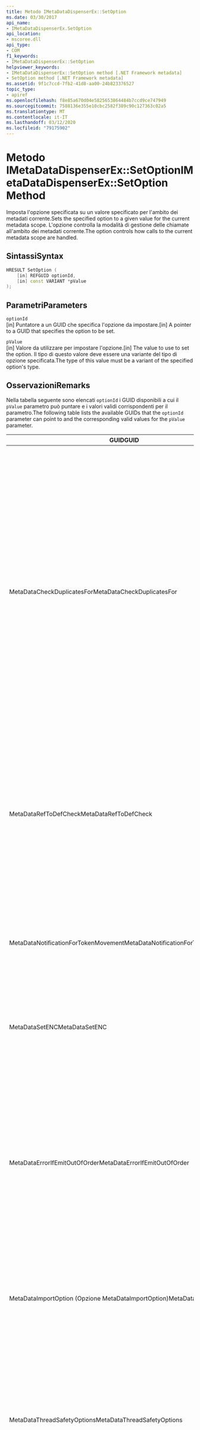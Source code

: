 ```yaml
---
title: Metodo IMetaDataDispenserEx::SetOption
ms.date: 03/30/2017
api_name:
- IMetaDataDispenserEx.SetOption
api_location:
- mscoree.dll
api_type:
- COM
f1_keywords:
- IMetaDataDispenserEx::SetOption
helpviewer_keywords:
- IMetaDataDispenserEx::SetOption method [.NET Framework metadata]
- SetOption method [.NET Framework metadata]
ms.assetid: 9f1c7ccd-7fb2-41d8-aa00-24b823376527
topic_type:
- apiref
ms.openlocfilehash: f8e85a670d04e5825653864484b7ccd9ce747949
ms.sourcegitcommit: 7588136e355e10cbc2582f389c90c127363c02a5
ms.translationtype: MT
ms.contentlocale: it-IT
ms.lasthandoff: 03/12/2020
ms.locfileid: "79175902"
---
```

# <a name="imetadatadispenserexsetoption-method"></a><span data-ttu-id="7457b-102">Metodo IMetaDataDispenserEx::SetOption</span><span class="sxs-lookup"><span data-stu-id="7457b-102">IMetaDataDispenserEx::SetOption Method</span></span>
<span data-ttu-id="7457b-103">Imposta l'opzione specificata su un valore specificato per l'ambito dei metadati corrente.</span><span class="sxs-lookup"><span data-stu-id="7457b-103">Sets the specified option to a given value for the current metadata scope.</span></span> <span data-ttu-id="7457b-104">L'opzione controlla la modalità di gestione delle chiamate all'ambito dei metadati corrente.</span><span class="sxs-lookup"><span data-stu-id="7457b-104">The option controls how calls to the current metadata scope are handled.</span></span>  
  
## <a name="syntax"></a><span data-ttu-id="7457b-105">Sintassi</span><span class="sxs-lookup"><span data-stu-id="7457b-105">Syntax</span></span>  
  
```cpp  
HRESULT SetOption (  
    [in] REFGUID optionId,
    [in] const VARIANT *pValue  
);  
```  
  
## <a name="parameters"></a><span data-ttu-id="7457b-106">Parametri</span><span class="sxs-lookup"><span data-stu-id="7457b-106">Parameters</span></span>  
 `optionId`  
 <span data-ttu-id="7457b-107">[in] Puntatore a un GUID che specifica l'opzione da impostare.</span><span class="sxs-lookup"><span data-stu-id="7457b-107">[in] A pointer to a GUID that specifies the option to be set.</span></span>  
  
 `pValue`  
 <span data-ttu-id="7457b-108">[in] Valore da utilizzare per impostare l'opzione.</span><span class="sxs-lookup"><span data-stu-id="7457b-108">[in] The value to use to set the option.</span></span> <span data-ttu-id="7457b-109">Il tipo di questo valore deve essere una variante del tipo di opzione specificata.</span><span class="sxs-lookup"><span data-stu-id="7457b-109">The type of this value must be a variant of the specified option's type.</span></span>  
  
## <a name="remarks"></a><span data-ttu-id="7457b-110">Osservazioni</span><span class="sxs-lookup"><span data-stu-id="7457b-110">Remarks</span></span>  
 <span data-ttu-id="7457b-111">Nella tabella seguente sono elencati `optionId` i GUID disponibili a cui il `pValue` parametro può puntare e i valori validi corrispondenti per il parametro.</span><span class="sxs-lookup"><span data-stu-id="7457b-111">The following table lists the available GUIDs that the `optionId` parameter can point to and the corresponding valid values for the `pValue` parameter.</span></span>  
  
|<span data-ttu-id="7457b-112">GUID</span><span class="sxs-lookup"><span data-stu-id="7457b-112">GUID</span></span>|<span data-ttu-id="7457b-113">Descrizione</span><span class="sxs-lookup"><span data-stu-id="7457b-113">Description</span></span>|<span data-ttu-id="7457b-114">`pValue`Parametro</span><span class="sxs-lookup"><span data-stu-id="7457b-114">`pValue` Parameter</span></span>|  
|----------|-----------------|------------------------|  
|<span data-ttu-id="7457b-115">MetaDataCheckDuplicatesFor</span><span class="sxs-lookup"><span data-stu-id="7457b-115">MetaDataCheckDuplicatesFor</span></span>|<span data-ttu-id="7457b-116">Controlla quali elementi vengono controllati per i duplicati.</span><span class="sxs-lookup"><span data-stu-id="7457b-116">Controls which items are checked for duplicates.</span></span> <span data-ttu-id="7457b-117">Ogni volta che si chiama un metodo [IMetaDataEmit](../../../../docs/framework/unmanaged-api/metadata/imetadataemit-interface.md) che crea un nuovo elemento, è possibile chiedere al metodo di verificare se l'elemento esiste già nell'ambito corrente.</span><span class="sxs-lookup"><span data-stu-id="7457b-117">Each time you call an [IMetaDataEmit](../../../../docs/framework/unmanaged-api/metadata/imetadataemit-interface.md) method that creates a new item, you can ask the method to check whether the item already exists in the current scope.</span></span> <span data-ttu-id="7457b-118">Ad esempio, è possibile verificare l'esistenza di `mdMethodDef` elementi; In questo caso, quando si chiama [IMetaDataEmit::DefineMethod](../../../../docs/framework/unmanaged-api/metadata/imetadataemit-definemethod-method.md), verrà verificato che il metodo non esista già nell'ambito corrente.</span><span class="sxs-lookup"><span data-stu-id="7457b-118">For example, you can check for the existence of `mdMethodDef` items; in this case, when you call [IMetaDataEmit::DefineMethod](../../../../docs/framework/unmanaged-api/metadata/imetadataemit-definemethod-method.md), it will check that the method does not already exist in the current scope.</span></span> <span data-ttu-id="7457b-119">Questo controllo utilizza la chiave che identifica in modo univoco un determinato metodo: tipo padre, nome e firma.</span><span class="sxs-lookup"><span data-stu-id="7457b-119">This check uses the key that uniquely identifies a given method: parent type, name, and signature.</span></span>|<span data-ttu-id="7457b-120">Deve essere una variante del tipo UI4 e deve contenere una combinazione dei valori dell'enumerazione [CorCheckDuplicatesFor.](../../../../docs/framework/unmanaged-api/metadata/corcheckduplicatesfor-enumeration.md)</span><span class="sxs-lookup"><span data-stu-id="7457b-120">Must be a variant of type UI4, and must contain a combination of the values of the [CorCheckDuplicatesFor](../../../../docs/framework/unmanaged-api/metadata/corcheckduplicatesfor-enumeration.md) enumeration.</span></span>|  
|<span data-ttu-id="7457b-121">MetaDataRefToDefCheck</span><span class="sxs-lookup"><span data-stu-id="7457b-121">MetaDataRefToDefCheck</span></span>|<span data-ttu-id="7457b-122">Controlli degli elementi di riferimento convertiti in definizioni.</span><span class="sxs-lookup"><span data-stu-id="7457b-122">Controls which referenced items are converted to definitions.</span></span> <span data-ttu-id="7457b-123">Per impostazione predefinita, il motore dei metadati ottimizzerà il codice convertendo un elemento di riferimento nella relativa definizione se l'elemento a cui si fa riferimento è effettivamente definito nell'ambito corrente.</span><span class="sxs-lookup"><span data-stu-id="7457b-123">By default, the metadata engine will optimize the code by converting a referenced item to its definition if the referenced item is actually defined in the current scope.</span></span>|<span data-ttu-id="7457b-124">Deve essere una variante del tipo UI4 e deve contenere una combinazione dei valori dell'enumerazione [CorRefToDefCheck.](../../../../docs/framework/unmanaged-api/metadata/correftodefcheck-enumeration.md)</span><span class="sxs-lookup"><span data-stu-id="7457b-124">Must be a variant of type UI4, and must contain a combination of the values of the [CorRefToDefCheck](../../../../docs/framework/unmanaged-api/metadata/correftodefcheck-enumeration.md) enumeration.</span></span>|  
|<span data-ttu-id="7457b-125">MetaDataNotificationForTokenMovement</span><span class="sxs-lookup"><span data-stu-id="7457b-125">MetaDataNotificationForTokenMovement</span></span>|<span data-ttu-id="7457b-126">Controlla quali rimappature di token che si verificano durante un'unione di metadati generano callback.</span><span class="sxs-lookup"><span data-stu-id="7457b-126">Controls which token remaps occurring during a metadata merge generate callbacks.</span></span> <span data-ttu-id="7457b-127">Utilizzare il metodo [IMetaDataEmit::SetHandler](../../../../docs/framework/unmanaged-api/metadata/imetadataemit-sethandler-method.md) per stabilire l'interfaccia [IMapToken](../../../../docs/framework/unmanaged-api/metadata/imaptoken-interface.md) .</span><span class="sxs-lookup"><span data-stu-id="7457b-127">Use the [IMetaDataEmit::SetHandler](../../../../docs/framework/unmanaged-api/metadata/imetadataemit-sethandler-method.md) method to establish your [IMapToken](../../../../docs/framework/unmanaged-api/metadata/imaptoken-interface.md) interface.</span></span>|<span data-ttu-id="7457b-128">Deve essere una variante del tipo UI4 e deve contenere una combinazione dei valori dell'enumerazione [CorNotificationForTokenMovement.](../../../../docs/framework/unmanaged-api/metadata/cornotificationfortokenmovement-enumeration.md)</span><span class="sxs-lookup"><span data-stu-id="7457b-128">Must be a variant of type UI4, and must contain a combination of the values of the [CorNotificationForTokenMovement](../../../../docs/framework/unmanaged-api/metadata/cornotificationfortokenmovement-enumeration.md) enumeration.</span></span>|  
|<span data-ttu-id="7457b-129">MetaDataSetENC</span><span class="sxs-lookup"><span data-stu-id="7457b-129">MetaDataSetENC</span></span>|<span data-ttu-id="7457b-130">Controlla il comportamento di edit-and-continue (ENC).</span><span class="sxs-lookup"><span data-stu-id="7457b-130">Controls the behavior of edit-and-continue (ENC).</span></span> <span data-ttu-id="7457b-131">È possibile impostare una sola modalità di comportamento alla volta.</span><span class="sxs-lookup"><span data-stu-id="7457b-131">Only one mode of behavior can be set at a time.</span></span>|<span data-ttu-id="7457b-132">Deve essere una variante del tipo UI4 e deve contenere un valore dell'enumerazione [CorSetENC.](../../../../docs/framework/unmanaged-api/metadata/corsetenc-enumeration.md)</span><span class="sxs-lookup"><span data-stu-id="7457b-132">Must be a variant of type UI4, and must contain a value of the [CorSetENC](../../../../docs/framework/unmanaged-api/metadata/corsetenc-enumeration.md) enumeration.</span></span> <span data-ttu-id="7457b-133">Il valore non è una maschera di bit.</span><span class="sxs-lookup"><span data-stu-id="7457b-133">The value is not a bitmask.</span></span>|  
|<span data-ttu-id="7457b-134">MetaDataErrorIfEmitOutOfOrder</span><span class="sxs-lookup"><span data-stu-id="7457b-134">MetaDataErrorIfEmitOutOfOrder</span></span>|<span data-ttu-id="7457b-135">I controlli che emettevano errori non in ordine generano callback.</span><span class="sxs-lookup"><span data-stu-id="7457b-135">Controls which emitted-out-of-order errors generate callbacks.</span></span> <span data-ttu-id="7457b-136">L'emissione di metadati non in ordine non è irreversibile; Tuttavia, se si generano metadati in un ordine preferito dal motore dei metadati, i metadati sono più compatti e pertanto possono essere ricercati in modo più efficiente.</span><span class="sxs-lookup"><span data-stu-id="7457b-136">Emitting metadata out of order is not fatal; however, if you emit metadata in an order that is favored by the metadata engine, the metadata is more compact and therefore can be more efficiently searched.</span></span> <span data-ttu-id="7457b-137">Utilizzare `IMetaDataEmit::SetHandler` il metodo per stabilire l'interfaccia [IMetaDataError.](../../../../docs/framework/unmanaged-api/metadata/imetadataerror-interface.md)</span><span class="sxs-lookup"><span data-stu-id="7457b-137">Use the `IMetaDataEmit::SetHandler` method to establish your [IMetaDataError](../../../../docs/framework/unmanaged-api/metadata/imetadataerror-interface.md) interface.</span></span>|<span data-ttu-id="7457b-138">Deve essere una variante del tipo UI4 e deve contenere una combinazione dei valori dell'enumerazione [CorErrorIfEmitOutOfOrder.](../../../../docs/framework/unmanaged-api/metadata/corerrorifemitoutoforder-enumeration.md)</span><span class="sxs-lookup"><span data-stu-id="7457b-138">Must be a variant of type UI4, and must contain a combination of the values of the [CorErrorIfEmitOutOfOrder](../../../../docs/framework/unmanaged-api/metadata/corerrorifemitoutoforder-enumeration.md) enumeration.</span></span>|  
|<span data-ttu-id="7457b-139">MetaDataImportOption (Opzione MetaDataImportOption)</span><span class="sxs-lookup"><span data-stu-id="7457b-139">MetaDataImportOption</span></span>|<span data-ttu-id="7457b-140">Controlla quali tipi di elementi eliminati durante un'eNC vengono recuperati da un enumeratore.</span><span class="sxs-lookup"><span data-stu-id="7457b-140">Controls which kinds of items that were deleted during an ENC are retrieved by an enumerator.</span></span>|<span data-ttu-id="7457b-141">Deve essere una variante del tipo UI4 e deve contenere una combinazione dei valori dell'enumerazione [CorImportOptions.](../../../../docs/framework/unmanaged-api/metadata/corimportoptions-enumeration.md)</span><span class="sxs-lookup"><span data-stu-id="7457b-141">Must be a variant of type UI4, and must contain a combination of the values of the [CorImportOptions Enumeration](../../../../docs/framework/unmanaged-api/metadata/corimportoptions-enumeration.md) enumeration.</span></span>|  
|<span data-ttu-id="7457b-142">MetaDataThreadSafetyOptions</span><span class="sxs-lookup"><span data-stu-id="7457b-142">MetaDataThreadSafetyOptions</span></span>|<span data-ttu-id="7457b-143">Controlla se il motore dei metadati ottiene i blocchi di lettura/scrittura, garantendo in tal modo la thread safety.</span><span class="sxs-lookup"><span data-stu-id="7457b-143">Controls whether the metadata engine obtains reader/writer locks, thereby ensuring thread safety.</span></span> <span data-ttu-id="7457b-144">Per impostazione predefinita, il motore presuppone che l'accesso sia a thread singolo dal chiamante, pertanto non vengono ottenuti blocchi.</span><span class="sxs-lookup"><span data-stu-id="7457b-144">By default, the engine assumes that access is single-threaded by the caller, so no locks are obtained.</span></span> <span data-ttu-id="7457b-145">I client sono responsabili della corretta sincronizzazione dei thread quando si utilizza l'API dei metadati.</span><span class="sxs-lookup"><span data-stu-id="7457b-145">Clients are responsible for maintaining proper thread synchronization when using the metadata API.</span></span>|<span data-ttu-id="7457b-146">Deve essere una variante del tipo UI4 e deve contenere un valore dell'enumerazione [CorThreadSafetyOptions.](../../../../docs/framework/unmanaged-api/metadata/corthreadsafetyoptions-enumeration.md)</span><span class="sxs-lookup"><span data-stu-id="7457b-146">Must be a variant of type UI4, and must contain a value of the [CorThreadSafetyOptions](../../../../docs/framework/unmanaged-api/metadata/corthreadsafetyoptions-enumeration.md) enumeration.</span></span> <span data-ttu-id="7457b-147">Il valore non è una maschera di bit.</span><span class="sxs-lookup"><span data-stu-id="7457b-147">The value is not a bitmask.</span></span>|  
|<span data-ttu-id="7457b-148">MetaDataGenerateTCEAdapter</span><span class="sxs-lookup"><span data-stu-id="7457b-148">MetaDataGenerateTCEAdapters</span></span>|<span data-ttu-id="7457b-149">Controlla se l'utilità di importazione della libreria dei tipi deve generare le schede degli eventi ad accoppiamento ridotto (TCE) per i contenitori dei punti di connessione COM.</span><span class="sxs-lookup"><span data-stu-id="7457b-149">Controls whether the type library importer should generate the tightly coupled event (TCE) adapters for COM connection point containers.</span></span>|<span data-ttu-id="7457b-150">Deve essere una variante di tipo BOOL.</span><span class="sxs-lookup"><span data-stu-id="7457b-150">Must be a variant of type BOOL.</span></span> <span data-ttu-id="7457b-151">Se `pValue` è `true`impostato su , l'utilità di importazione della libreria dei tipi genera le schede TCE.</span><span class="sxs-lookup"><span data-stu-id="7457b-151">If `pValue` is set to `true`, the type library importer generates the TCE adapters.</span></span>|  
|<span data-ttu-id="7457b-152">MetaDataTypeLibImportNamespace</span><span class="sxs-lookup"><span data-stu-id="7457b-152">MetaDataTypeLibImportNamespace</span></span>|<span data-ttu-id="7457b-153">Specifica uno spazio dei nomi non predefinito per la libreria dei tipi che viene importata.</span><span class="sxs-lookup"><span data-stu-id="7457b-153">Specifies a non-default namespace for the type library that is being imported.</span></span>|<span data-ttu-id="7457b-154">Deve essere un valore null o una variante di tipo BSTR.</span><span class="sxs-lookup"><span data-stu-id="7457b-154">Must be either a null value or a variant of type BSTR.</span></span> <span data-ttu-id="7457b-155">Se `pValue` è un valore null, lo spazio dei nomi corrente è impostato su null; in caso contrario, lo spazio dei nomi corrente viene impostato sulla stringa contenuta nel tipo BSTR della variante.</span><span class="sxs-lookup"><span data-stu-id="7457b-155">If `pValue` is a null value, the current namespace is set to null; otherwise, the current namespace is set to the string that is held in the variant's BSTR type.</span></span>|  
|<span data-ttu-id="7457b-156">MetaDataLinkerOpzioni</span><span class="sxs-lookup"><span data-stu-id="7457b-156">MetaDataLinkerOptions</span></span>|<span data-ttu-id="7457b-157">Controlla se il linker deve generare un assembly o un file di modulo .NET Framework.</span><span class="sxs-lookup"><span data-stu-id="7457b-157">Controls whether the linker should generate an assembly or a .NET Framework module file.</span></span>|<span data-ttu-id="7457b-158">Deve essere una variante del tipo UI4 e deve contenere una combinazione dei valori dell'enumerazione [CorLinkerOptions.](../../../../docs/framework/unmanaged-api/metadata/corlinkeroptions-enumeration.md)</span><span class="sxs-lookup"><span data-stu-id="7457b-158">Must be a variant of type UI4, and must contain a combination of the values of the [CorLinkerOptions](../../../../docs/framework/unmanaged-api/metadata/corlinkeroptions-enumeration.md) enumeration.</span></span>|  
|<span data-ttu-id="7457b-159">MetaDataRuntimeVersion</span><span class="sxs-lookup"><span data-stu-id="7457b-159">MetaDataRuntimeVersion</span></span>|<span data-ttu-id="7457b-160">Specifica la versione di Common Language Runtime rispetto alla quale è stata compilata l'immagine.</span><span class="sxs-lookup"><span data-stu-id="7457b-160">Specifies the version of the common language runtime against which this image was built.</span></span> <span data-ttu-id="7457b-161">La versione viene archiviata come stringa, ad esempio "v1.0.3705".</span><span class="sxs-lookup"><span data-stu-id="7457b-161">The version is stored as a string, such as "v1.0.3705".</span></span>|<span data-ttu-id="7457b-162">Deve essere un valore null, un valore VT_EMPTY o una variante di tipo BSTR.</span><span class="sxs-lookup"><span data-stu-id="7457b-162">Must be a null value, a VT_EMPTY value, or a variant of type BSTR.</span></span> <span data-ttu-id="7457b-163">Se `pValue` è null, la versione di runtime è impostata su null.</span><span class="sxs-lookup"><span data-stu-id="7457b-163">If `pValue` is null, the runtime version is set to null.</span></span> <span data-ttu-id="7457b-164">Se `pValue` viene VT_EMPTY, la versione viene impostata su un valore predefinito, che viene ricavato dalla versione di Mscorwks.dll all'interno della quale viene eseguito il codice dei metadati.</span><span class="sxs-lookup"><span data-stu-id="7457b-164">If `pValue` is VT_EMPTY, the version is set to a default value, which is drawn from the version of Mscorwks.dll within which the metadata code is running.</span></span> <span data-ttu-id="7457b-165">In caso contrario, la versione del runtime viene impostata sulla stringa che è contenuta nel tipo BSTR della variante.</span><span class="sxs-lookup"><span data-stu-id="7457b-165">Otherwise, the runtime version is set to the string that is held in the variant's BSTR type.</span></span>|  
|<span data-ttu-id="7457b-166">MetaDataMergerOptions</span><span class="sxs-lookup"><span data-stu-id="7457b-166">MetaDataMergerOptions</span></span>|<span data-ttu-id="7457b-167">Specifica le opzioni per l'unione dei metadati.</span><span class="sxs-lookup"><span data-stu-id="7457b-167">Specifies options for merging metadata.</span></span>|<span data-ttu-id="7457b-168">Deve essere una variante del tipo UI4 e deve `MergeFlags` contenere una combinazione dei valori dell'enumerazione, descritta nel file CorHdr.h.</span><span class="sxs-lookup"><span data-stu-id="7457b-168">Must be a variant of type UI4, and must contain a combination of the values of the `MergeFlags` enumeration, which is described in the CorHdr.h file.</span></span>|  
|<span data-ttu-id="7457b-169">MetaDataPreserveLocalRefs</span><span class="sxs-lookup"><span data-stu-id="7457b-169">MetaDataPreserveLocalRefs</span></span>|<span data-ttu-id="7457b-170">Disabilita l'ottimizzazione dei riferimenti locali nelle definizioni.</span><span class="sxs-lookup"><span data-stu-id="7457b-170">Disables optimizing local references into definitions.</span></span>|<span data-ttu-id="7457b-171">Deve contenere una combinazione dei valori dell'enumerazione [CorLocalRefPreservation.](../../../../docs/framework/unmanaged-api/metadata/corlocalrefpreservation-enumeration.md)</span><span class="sxs-lookup"><span data-stu-id="7457b-171">Must contain a combination of the values of the [CorLocalRefPreservation](../../../../docs/framework/unmanaged-api/metadata/corlocalrefpreservation-enumeration.md) enumeration.</span></span>|  
  
## <a name="requirements"></a><span data-ttu-id="7457b-172">Requisiti</span><span class="sxs-lookup"><span data-stu-id="7457b-172">Requirements</span></span>  
 <span data-ttu-id="7457b-173">**Piattaforma:** Vedere [Requisiti di sistema](../../../../docs/framework/get-started/system-requirements.md).</span><span class="sxs-lookup"><span data-stu-id="7457b-173">**Platform:** See [System Requirements](../../../../docs/framework/get-started/system-requirements.md).</span></span>  
  
 <span data-ttu-id="7457b-174">**Intestazione:** Cor.h</span><span class="sxs-lookup"><span data-stu-id="7457b-174">**Header:** Cor.h</span></span>  
  
 <span data-ttu-id="7457b-175">**Biblioteca:** Utilizzato come risorsa in MsCorEE.dll</span><span class="sxs-lookup"><span data-stu-id="7457b-175">**Library:** Used as a resource in MsCorEE.dll</span></span>  
  
 <span data-ttu-id="7457b-176">**Versioni di .NET Framework:** [!INCLUDE[net_current_v10plus](../../../../includes/net-current-v10plus-md.md)]</span><span class="sxs-lookup"><span data-stu-id="7457b-176">**.NET Framework Versions:** [!INCLUDE[net_current_v10plus](../../../../includes/net-current-v10plus-md.md)]</span></span>  
  
## <a name="see-also"></a><span data-ttu-id="7457b-177">Vedere anche</span><span class="sxs-lookup"><span data-stu-id="7457b-177">See also</span></span>

- [<span data-ttu-id="7457b-178">Interfaccia IMetaDataDispenserEx</span><span class="sxs-lookup"><span data-stu-id="7457b-178">IMetaDataDispenserEx Interface</span></span>](../../../../docs/framework/unmanaged-api/metadata/imetadatadispenserex-interface.md)
- [<span data-ttu-id="7457b-179">Interfaccia IMetaDataDispenser</span><span class="sxs-lookup"><span data-stu-id="7457b-179">IMetaDataDispenser Interface</span></span>](../../../../docs/framework/unmanaged-api/metadata/imetadatadispenser-interface.md)
